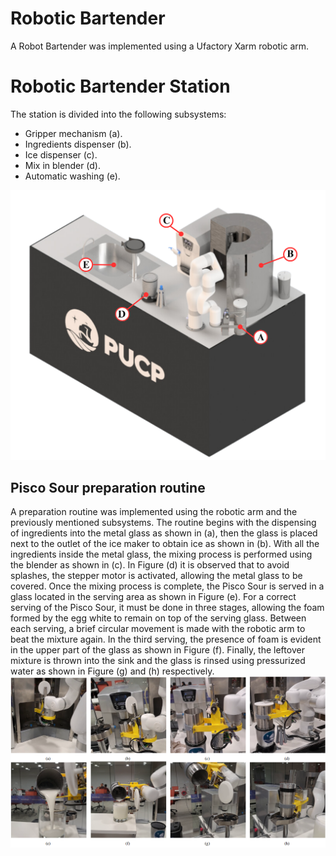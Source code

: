 # Robotic Bartender 
A Robot Bartender was implemented using a Ufactory Xarm robotic arm. 

# Robotic Bartender Station
The station is divided into the following subsystems:
- Gripper mechanism (a).
- Ingredients dispenser (b).
- Ice  dispenser (c).
- Mix in blender (d).
- Automatic washing (e).

![Subsystems](subsystem_render.png)  
 
## Pisco Sour preparation routine

A preparation routine was implemented using the robotic arm and the previously mentioned subsystems. The routine begins with the dispensing of ingredients into the metal glass as shown in (a), then the glass is placed next to the outlet of the ice maker to obtain ice as shown in (b). With all the ingredients inside the metal glass, the mixing process is performed using the blender as shown in (c). In Figure (d) it is observed that to avoid splashes, the stepper motor is activated, allowing the metal glass to be covered. Once the mixing process is complete, the Pisco Sour is served in a glass located in the serving area as shown in Figure (e). For a correct serving of the Pisco Sour, it must be done in three stages, allowing the foam formed by the egg white to remain on top of the serving glass. Between each serving, a brief circular movement is made with the robotic arm to beat the mixture again. In the third serving, the presence of foam is evident in the upper part of the glass as shown in Figure (f). Finally, the leftover mixture is thrown into the sink and the glass is rinsed using pressurized water as shown in Figure (g) and (h) respectively.
![isco Sour preparation routine](routine.png)  
